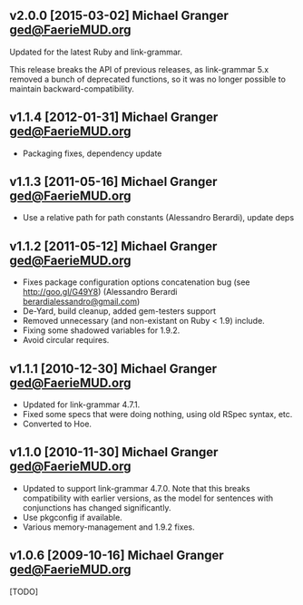 ## v2.0.0 [2015-03-02] Michael Granger <ged@FaerieMUD.org>

Updated for the latest Ruby and link-grammar.

This release breaks the API of previous releases, as link-grammar
5.x removed a bunch of deprecated functions, so it was no longer
possible to maintain backward-compatibility.


## v1.1.4 [2012-01-31] Michael Granger <ged@FaerieMUD.org>

- Packaging fixes, dependency update


## v1.1.3 [2011-05-16] Michael Granger <ged@FaerieMUD.org>

- Use a relative path for path constants (Alessandro Berardi), update
  deps


## v1.1.2 [2011-05-12] Michael Granger <ged@FaerieMUD.org>

- Fixes package configuration options concatenation bug (see
  http://goo.gl/G49Y8) (Alessandro Berardi <berardialessandro@gmail.com>)
- De-Yard, build cleanup, added gem-testers support
- Removed unnecessary (and non-existant on Ruby < 1.9) include.
- Fixing some shadowed variables for 1.9.2.
- Avoid circular requires.


## v1.1.1 [2010-12-30] Michael Granger <ged@FaerieMUD.org>

* Updated for link-grammar 4.7.1.
* Fixed some specs that were doing nothing, using old RSpec syntax, etc.
* Converted to Hoe.


## v1.1.0 [2010-11-30] Michael Granger <ged@FaerieMUD.org>

* Updated to support link-grammar 4.7.0. Note that this breaks compatibility with
  earlier versions, as the model for sentences with conjunctions has changed
  significantly.
* Use pkgconfig if available.
* Various memory-management and 1.9.2 fixes.


## v1.0.6 [2009-10-16] Michael Granger <ged@FaerieMUD.org>

[TODO]


